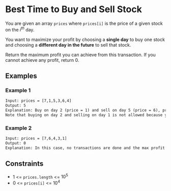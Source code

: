 # Best Time to Buy and Sell Stock

You are given an array ```prices``` where ```prices[i]``` is the price of a given stock on the $i^{th}$ day.

You want to maximize your profit by choosing a **single day** to buy one stock and choosing a **different day in the future** to sell that stock.

Return the maximum profit you can achieve from this transaction. If you cannot achieve any profit, return 0.

## Examples

### Example 1

```txt
Input: prices = [7,1,5,3,6,4]
Output: 5
Explanation: Buy on day 2 (price = 1) and sell on day 5 (price = 6), profit = 6-1 = 5.
Note that buying on day 2 and selling on day 1 is not allowed because you must buy before you sell.
```

### Example 2

```txt
Input: prices = [7,6,4,3,1]
Output: 0
Explanation: In this case, no transactions are done and the max profit = 0.
```

## Constraints

- 1 <= ```prices.length``` <= $10^5$
- 0 <= ```prices[i]``` <= $10^4$
